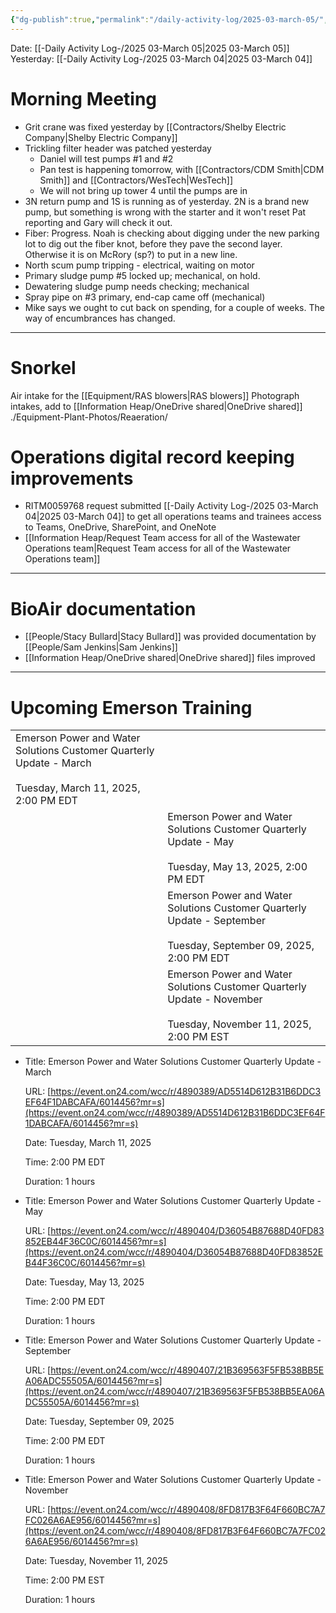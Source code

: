 ```yaml
---
{"dg-publish":true,"permalink":"/daily-activity-log/2025-03-march-05/","noteIcon":"","created":"2025-05-20T09:18:15.521-05:00"}
---
```


Date: [[-Daily Activity Log-/2025 03-March 05\|2025 03-March 05]]
Yesterday: [[-Daily Activity Log-/2025 03-March 04\|2025 03-March 04]] 

# Morning Meeting
- Grit crane was fixed yesterday by [[Contractors/Shelby Electric Company\|Shelby Electric Company]]
- Trickling filter header was patched yesterday
	- Daniel will test pumps #1 and #2
	- Pan test is happening tomorrow, with [[Contractors/CDM Smith\|CDM Smith]] and [[Contractors/WesTech\|WesTech]]
	- We will not bring up tower 4 until the pumps are in
- 3N return pump and 1S is running as of yesterday. 2N is a brand new pump, but something is wrong with the starter and it won't reset Pat reporting and Gary will check it out.
- Fiber: Progress. Noah is checking about digging under the new parking lot to dig out the fiber knot, before they pave the second layer. Otherwise it is on McRory (sp?) to put in a new line.
- North scum pump tripping - electrical, waiting on motor
- Primary sludge pump #5 locked up; mechanical, on hold.
- Dewatering sludge pump needs checking; mechanical
- Spray pipe on #3 primary, end-cap came off (mechanical) 
- Mike says we ought to cut back on spending, for a couple of weeks. The way of encumbrances has changed.


---
# Snorkel
Air intake for the [[Equipment/RAS blowers\|RAS blowers]] 
Photograph intakes, add to [[Information Heap/OneDrive shared\|OneDrive shared]] ./Equipment-Plant-Photos/Reaeration/

# Operations digital record keeping improvements
- RITM0059768 request submitted [[-Daily Activity Log-/2025 03-March 04\|2025 03-March 04]] to get all operations teams and trainees access to Teams, OneDrive, SharePoint, and OneNote
- [[Information Heap/Request Team access for all of the Wastewater Operations team\|Request Team access for all of the Wastewater Operations team]]

----
# BioAir documentation
- [[People/Stacy Bullard\|Stacy Bullard]] was provided documentation by [[People/Sam Jenkins\|Sam Jenkins]]
- [[Information Heap/OneDrive shared\|OneDrive shared]] files improved

---
# Upcoming Emerson Training
|                                                                                                                 |                                                                                                                         |
| --------------------------------------------------------------------------------------------------------------- | ----------------------------------------------------------------------------------------------------------------------- |
| Emerson Power and Water Solutions Customer Quarterly Update - March<br><br>Tuesday, March 11, 2025, 2:00 PM EDT |                                                                                                                         |
|                                                                                                                 | Emerson Power and Water Solutions Customer Quarterly Update - May<br><br>Tuesday, May 13, 2025, 2:00 PM EDT             |
|                                                                                                                 | Emerson Power and Water Solutions Customer Quarterly Update - September<br><br>Tuesday, September 09, 2025, 2:00 PM EDT |
|                                                                                                                 | Emerson Power and Water Solutions Customer Quarterly Update - November<br><br>Tuesday, November 11, 2025, 2:00 PM EST   |
- Title: Emerson Power and Water Solutions Customer Quarterly Update - March
    
    URL: [https://event.on24.com/wcc/r/4890389/AD5514D612B31B6DDC3EF64F1DABCAFA/6014456?mr=s](https://event.on24.com/wcc/r/4890389/AD5514D612B31B6DDC3EF64F1DABCAFA/6014456?mr=s)
    
    Date: Tuesday, March 11, 2025
    
    Time: 2:00 PM EDT
    
    Duration: 1 hours
    
- Title: Emerson Power and Water Solutions Customer Quarterly Update - May
    
    URL: [https://event.on24.com/wcc/r/4890404/D36054B87688D40FD83852EB44F36C0C/6014456?mr=s](https://event.on24.com/wcc/r/4890404/D36054B87688D40FD83852EB44F36C0C/6014456?mr=s)
    
    Date: Tuesday, May 13, 2025
    
    Time: 2:00 PM EDT
    
    Duration: 1 hours
    
- Title: Emerson Power and Water Solutions Customer Quarterly Update - September
    
    URL: [https://event.on24.com/wcc/r/4890407/21B369563F5FB538BB5EA06ADC55505A/6014456?mr=s](https://event.on24.com/wcc/r/4890407/21B369563F5FB538BB5EA06ADC55505A/6014456?mr=s)
    
    Date: Tuesday, September 09, 2025
    
    Time: 2:00 PM EDT
    
    Duration: 1 hours
    
- Title: Emerson Power and Water Solutions Customer Quarterly Update - November
    
    URL: [https://event.on24.com/wcc/r/4890408/8FD817B3F64F660BC7A7FC026A6AE956/6014456?mr=s](https://event.on24.com/wcc/r/4890408/8FD817B3F64F660BC7A7FC026A6AE956/6014456?mr=s)
    
    Date: Tuesday, November 11, 2025
    
    Time: 2:00 PM EST
    
    Duration: 1 hours

